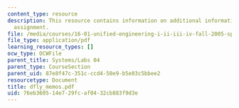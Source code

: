 ```yaml
---
content_type: resource
description: This resource contains information on additional information on the lab
  assignment.
file: /media/courses/16-01-unified-engineering-i-ii-iii-iv-fall-2005-spring-2006/76eb360514e729fcaf0432cb883f9d3e_dfly_memos.pdf
file_type: application/pdf
learning_resource_types: []
ocw_type: OCWFile
parent_title: Systems/Labs 04
parent_type: CourseSection
parent_uid: 87e8f47c-351c-ccd4-50e9-b5e03c5bbee2
resourcetype: Document
title: dfly_memos.pdf
uid: 76eb3605-14e7-29fc-af04-32cb883f9d3e
---
```

